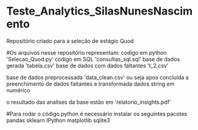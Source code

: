 # Teste_Analytics_SilasNunesNascimento
Repositório criado para a seleção de estágio Quod

#Os arquivos nesse repositório representam:
codigo em python 'Selecao_Quod.py'
codigo em SQL 'consultas_sql.sql'
base de dados gerada 'tabela.csv'
base de dados com dados faltantes 't_2.csv'

base de dados preprocessada 'data_clean.csv' 
ou seja apos concluída a preenchimento de dados faltantes e transformada dados string em numérico

o resultado das analises da base estão em 'relatorio_insights.pdf'

#Para rodar o código python é necessário instalar os seguintes pacotes
pandas
sklearn
IPython
matplotlib
sqlite3

